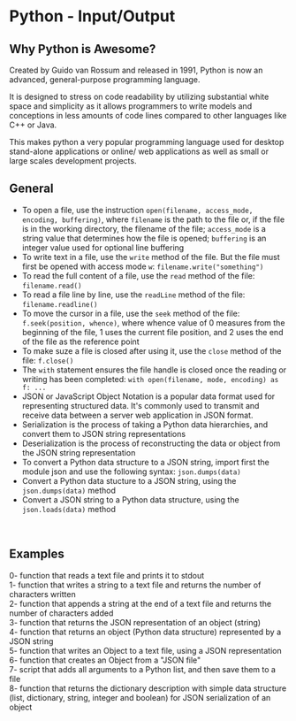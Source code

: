 <h1>Python - Input/Output</h1>
<h2>Why Python is Awesome?</h2>
Created by Guido van Rossum and released in 1991, Python is now an advanced, general-purpose programming language.

It is designed to stress on code readability by utilizing substantial white space and simplicity as it allows programmers to write models and conceptions in less amounts of code lines compared to other languages like C++ or Java.

This makes python a very popular programming language used for desktop stand-alone applications or online/ web applications as well as small or large scales development projects.</br>
<h2>General</h2>
<ul>
<li>
To open a file, use the instruction <code>open(filename, access_mode, encoding, buffering)</code>, where <code>filename</code> is the path to the file or, if the file is in the working directory, the filename of the file; <code>access_mode</code> is a string value that determines how the file is opened; <code>buffering</code> is an integer value used for optional line buffering
</li>
<li>
To write text in a file, use the <code>write</code> method of the file. But the file must first be opened with access mode <code>w</code>: <code>filename.write("something")</code>
</li>
<li>
To read the full content of a file, use the <code>read</code> method of the file: <code>filename.read()</code>
</li>
<li>
To read a file line by line, use the <code>readLine</code> method of the file: <code>filename.readline()</code>
</li>
<li>
To move the cursor in a file, use the <code>seek</code> method of the file: <code>f.seek(position, whence)</code>, where whence value of 0 measures from the beginning of the file, 1 uses the current file position, and 2 uses the end of the file as the reference point
</li>
<li>
To make suze a file is closed after using it, use the <code>close</code> method of the file: <code>f.close()</code>
</li>
<li>
The <code>with</code> statement ensures the file handle is closed once the
reading or writing has been completed: <code>with open(filename, mode, encoding) as f: ...</code>
</li>
<li>
JSON or JavaScript Object Notation is a popular data format used for representing structured data. It's commonly used to transmit and receive data between a server web application in JSON format.
</li>
<li>
Serialization is the process of taking a Python data hierarchies, and convert them to JSON string representations
</li>
<li>
Deserialization is the process of reconstructing the data or object from the JSON string representation
</li>
<li>
To convert a Python data structure to a JSON string, import first the module json and use the following syntax: <code>json.dumps(data)</code>
</li>
<li>
Convert a Python data stucture to a JSON string, using the <code>json.dumps(data)</code> method
</li>
<li>
Convert a JSON string to a Python data structure, using the <code>json.loads(data)</code> method
</li>
</ul></br>
<h2>Examples</h2>
0- function that reads a text file and prints it to stdout</br>
1- function that writes a string to a text file and returns the number of characters written</br>
2- function that appends a string at the end of a text file and returns the number of characters added</br>
3- function that returns the JSON representation of an object (string)</br>
4- function that returns an object (Python data structure) represented by a JSON string</br>
5- function that writes an Object to a text file, using a JSON representation</br>
6- function that creates an Object from a "JSON file"</br>
7- script that adds all arguments to a Python list, and then save them to a file</br>
8- function that returns the dictionary description with simple data structure (list, dictionary, string, integer and boolean) for JSON serialization of an object</br>
